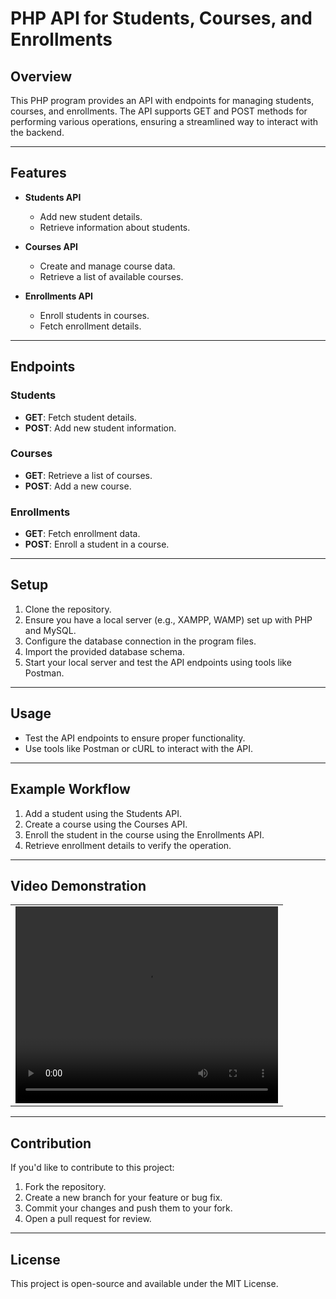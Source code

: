 # PHP API for Students, Courses, and Enrollments

## Overview
This PHP program provides an API with endpoints for managing students, courses, and enrollments. The API supports GET and POST methods for performing various operations, ensuring a streamlined way to interact with the backend.

---

## Features
- **Students API**
  - Add new student details.
  - Retrieve information about students.

- **Courses API**
  - Create and manage course data.
  - Retrieve a list of available courses.

- **Enrollments API**
  - Enroll students in courses.
  - Fetch enrollment details.

---

## Endpoints
### Students
- **GET**: Fetch student details.
- **POST**: Add new student information.

### Courses
- **GET**: Retrieve a list of courses.
- **POST**: Add a new course.

### Enrollments
- **GET**: Fetch enrollment data.
- **POST**: Enroll a student in a course.

---

## Setup
1. Clone the repository.
2. Ensure you have a local server (e.g., XAMPP, WAMP) set up with PHP and MySQL.
3. Configure the database connection in the program files.
4. Import the provided database schema.
5. Start your local server and test the API endpoints using tools like Postman.

---

## Usage
- Test the API endpoints to ensure proper functionality.
- Use tools like Postman or cURL to interact with the API.

---

## Example Workflow
1. Add a student using the Students API.
2. Create a course using the Courses API.
3. Enroll the student in the course using the Enrollments API.
4. Retrieve enrollment details to verify the operation.

---

## Video Demonstration

<table align="center">
      <tr>
        <td><video src="https://github.com/user-attachments/assets/6b8bbc3a-d3cc-4d7a-9bb1-0085747b5016" width="420" height="315"></video>
      </tr>
</table> 

---

## Contribution
If you'd like to contribute to this project:
1. Fork the repository.
2. Create a new branch for your feature or bug fix.
3. Commit your changes and push them to your fork.
4. Open a pull request for review.

---

## License
This project is open-source and available under the MIT License.

